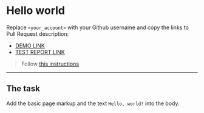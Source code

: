 # Hello world
Replace `<your_account>` with your Github username and copy the links to Pull Request description:
- [DEMO LINK](https://kostya-konev.github.io/layout_hello-world/)
- [TEST REPORT LINK](https://kostya-konev.github.io/layout_hello-world/report/html_report/)

> Follow [this instructions](https://mate-academy.github.io/layout_task-guideline/#how-to-solve-the-layout-tasks-on-github)
___

## The task 
Add the basic page markup and the text `Hello, world!` into the body.
